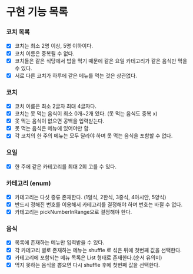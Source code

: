# 구현 기능 목록

### 코치 목록

- [x] 코치는 최소 2명 이상, 5명 이하이다.
- [x] 코치 이름은 중복될 수 없다.
- [x] 코치들은 같은 식당에서 밥을 먹기 때문에 같은 요일 카테고리가 같은 음식만 먹을 수 있다.
- [x] 서로 다른 코치가 하루에 같은 메뉴를 먹는 것은 상관없다.

### 코치

- [x] 코치 이름은 최소 2글자 최대 4글자다.
- [x] 코치는 못 먹는 음식이 최소 0개~2개 있다. (못 먹는 음식도 중복 x)
- [x] 못 먹는 음식이 없으면 공백을 입력받는다.
- [x] 못 먹는 음식은 메뉴에 있어야만 함.
- [x] 각 코치의 한 주의 메뉴는 모두 달라야 하며 못 먹는 음식을 포함할 수 없다.

### 요일

- [x] 한 주에 같은 카테고리를 최대 2회 고를 수 있다.

### 카테고리 (enum)

- [x] 카테고리는 다섯 종류 존재한다. (1일식, 2한식, 3중식, 4아시안, 5양식)
- [x] 반드시 정해진 번호를 이용해서 카테고리를 결정해야 하며 번호는 바뀔 수 없다.
- [x] 카테고리는 pickNumberInRange으로 결정해야 한다.

### 음식

- [x] 목록에 존재하는 메뉴만 입력받을 수 있다.
- [x] 각 카테고리 별로 존재하는 메뉴는 shuffle 로 섞은 뒤에 첫번째 값을 선택한다.
- [x] 카테고리에 포함되는 메뉴 목록은 List<String> 형태로 존재한다.(순서 유의미)
- [x] 먹지 못하는 음식을 뽑으면 다시 shuffle 후에 첫번째 값을 선택한다.
